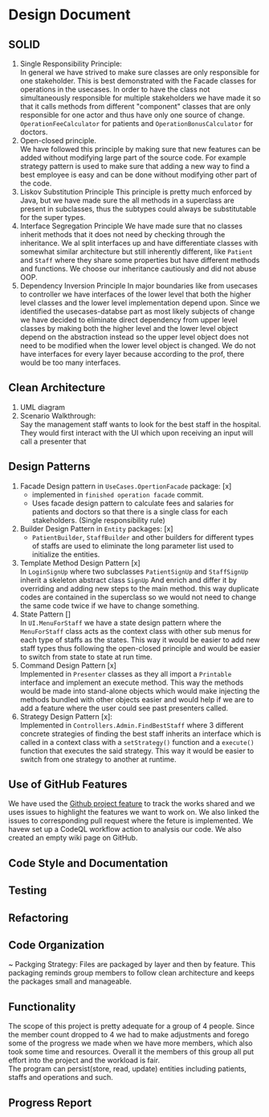 # Design Document

## SOLID
1. Single Responsibility Principle:  
   In general we have strived to make sure classes are only responsible for one stakeholder. This is best demonstrated with the Facade classes for operations in the usecases. In order to have the class not simultaneously responsible for multiple stakeholders we have made it so that it calls methods from different "component" classes that are only responsible for one actor and thus have only one source of change. `OperationFeeCalculator` for patients and `OperationBonusCalculator` for doctors. 
2. Open-closed principle.  
   We have followed this principle by making sure that new features can be added without modifying large part of the source code. For example strategy pattern is used to make sure that adding a new way to find a best employee is easy and can be done without modifying other part of the code. 
3. Liskov Substitution Principle
   This principle is pretty much enforced by Java, but we have made sure the all methods in a superclass are present in subclasses, thus the subtypes could always be substitutable for the super types.
4. Interface Segregation Principle
   We have made sure that no classes inherit methods that it does not need by checking through the inheritance. We al split interfaces up and have differentiate classes with somewhat similar architecture but still inherently different, like `Patient` and `Staff` where they share some properties but have different methods and functions. We choose our inheritance cautiously and did not abuse OOP.
5. Dependency Inversion Principle
   In major boundaries like from usecases to controller we have interfaces of the lower level that both the higher level classes and the lower level implementation depend upon. Since we identified the usecases-databse part as most likely subjects of change we have decided to eliminate direct dependency from upper level classes by making both the higher level and the lower level object depend on the abstraction instead so the upper level object does not need to be modified when the lower level object is changed. We do not have interfaces for every layer because according to the prof, there would be too many interfaces.


## Clean Architecture
1. UML diagram  
2. Scenario Walkthrough:  
   Say the management staff wants to look for the best staff in the hospital. They would first interact with the UI which upon receiving an input will call a presenter that 


## Design Patterns
 1. Facade Design pattern in `UseCases.OpertionFacade` package: [x]  
    * implemented in `finished operation facade` commit. 
    * Uses facade design pattern to calculate fees and salaries for patients and doctors so that 
    there is a single class for each stakeholders. (Single responsibility rule)
 2. Builder Design Pattern in ```Entity``` packages: [x]  
    * `PatientBuilder`, `StaffBuilder` and other builders for different types of staffs are used to 
    eliminate the long parameter list used to initialize the entities.
 3. Template Method Design Pattern [x]  
    In ```LoginSignUp``` where two subclasses `PatientSignUp` and `StaffSignUp` inherit a skeleton abstract class `SignUp`
    And enrich and differ it by overriding and adding new steps to the main method. this way duplicate codes are 
    contained in the superclass so we would not need to change the same code twice if we have to change something.
 4. State Pattern []  
    In `UI.MenuForStaff` we have a state design pattern where the `MenuForStaff` class acts as the context class with other sub menus for each type of staffs as the states.
    This way it would be easier to add new staff types thus following the open-closed principle and would be easier to switch from state to state at run time.
 5. Command Design Pattern [x]  
    Implemented in `Presenter` classes as they all import a `Printable` interface and implement an execute method.
    This way the methods would be made into stand-alone objects which would make injecting the methods bundled
    with other objects easier and would help if we are to add a feature where the user could see past presenters called.
 6. Strategy Design Pattern [x]:  
    Implemented in `Controllers.Admin.FindBestStaff` where 3 different concrete strategies of finding the
    best staff inherits an interface which is called in a context class with a `setStrategy()` function and 
    a `execute()` function that executes the said strategy. This way it would be easier to switch from one strategy to another at runtime.
## Use of GitHub Features
   We have used the [Github project feature](https://github.com/CSC207-UofT/course-project-tut5101-hospital/projects/1) to 
   track the works shared and we uses issues to highlight the features we want to work on. We also linked the issues to corresponding pull request where the feture is implemented. We havew set up a CodeQL workflow action to analysis our code. We also created an empty wiki page on GitHub.
## Code Style and Documentation
## Testing
## Refactoring
## Code Organization
   ~ Packging Strategy: Files are packaged by layer and then by feature. This packaging reminds group members to follow clean architecture and keeps the packages small and manageable.
## Functionality

The scope of this project is pretty adequate for a group of 4 people. Since the member count dropped to 4 we had to make adjustments and forego some of the progress we made when we have more members, which also took some time and resources. Overall it the members of this group all put effort into the project and the workload is fair.  
The program can persist(store, read, update) entities including patients, staffs and operations and such. 
## Progress Report


